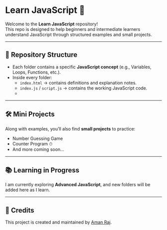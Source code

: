 # Learn JavaScript 🚀 

Welcome to the **Learn JavaScript** repository!  
This repo is designed to help beginners and intermediate learners understand JavaScript through structured examples and small projects.  

---

## 📂 Repository Structure
- Each folder contains a specific **JavaScript concept** (e.g., Variables, Loops, Functions, etc.).
- Inside every folder:
  - `index.html` → contains definitions and explanation notes.  
  - `index.js` / `script.js` → contains the working JavaScript code.
  - 
---

## 🛠 Mini Projects
Along with examples, you’ll also find **small projects** to practice:
- Number Guessing Game   
- Counter Program ⏱  
- And more coming soon...
  
---

## 📚 Learning in Progress
I am currently exploring **Advanced JavaScript**, and new folders will be added here as I learn.  

---

## 🙌 Credits
This project is created and maintained by [Aman Raj](https://github.com/Aman-raj23).


